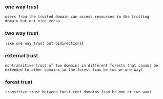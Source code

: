 ### one way trust
```
users from the trusted domain can access resources in the trusting domain but not vice versa
```

### two way trust
```
like one way trust but bidirectional
```

### external trust
```
nontransitive trust of two domains in different forests that cannot be extended to other domains in the forest (can be two or one way)
```

### forest trust
```
transitive trust between forst root domains (can be one or two way)
```

